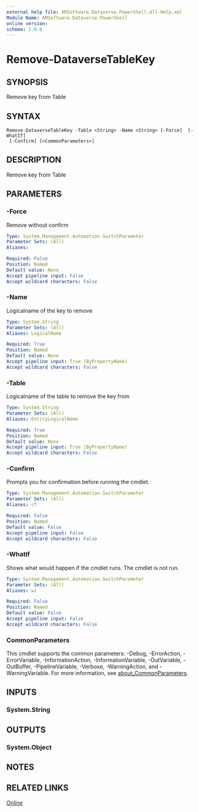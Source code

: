```yaml
---
external help file: AMSoftware.Dataverse.PowerShell.dll-Help.xml
Module Name: AMSoftware.Dataverse.PowerShell
online version:
schema: 2.0.0
---
```


# Remove-DataverseTableKey

## SYNOPSIS
Remove key from Table

## SYNTAX

```
Remove-DataverseTableKey -Table <String> -Name <String> [-Force]  [-WhatIf]
 [-Confirm] [<CommonParameters>]
```

## DESCRIPTION
Remove key from Table

## PARAMETERS

### -Force
Remove without confirm

```yaml
Type: System.Management.Automation.SwitchParameter
Parameter Sets: (All)
Aliases:

Required: False
Position: Named
Default value: None
Accept pipeline input: False
Accept wildcard characters: False
```

### -Name
Logicalname of the key to remove

```yaml
Type: System.String
Parameter Sets: (All)
Aliases: LogicalName

Required: True
Position: Named
Default value: None
Accept pipeline input: True (ByPropertyName)
Accept wildcard characters: False
```

### -Table
Logicalname of the table to remove the key from

```yaml
Type: System.String
Parameter Sets: (All)
Aliases: EntityLogicalName

Required: True
Position: Named
Default value: None
Accept pipeline input: True (ByPropertyName)
Accept wildcard characters: False
```

### -Confirm
Prompts you for confirmation before running the cmdlet.

```yaml
Type: System.Management.Automation.SwitchParameter
Parameter Sets: (All)
Aliases: cf

Required: False
Position: Named
Default value: False
Accept pipeline input: False
Accept wildcard characters: False
```

### -WhatIf
Shows what would happen if the cmdlet runs. The cmdlet is not run.

```yaml
Type: System.Management.Automation.SwitchParameter
Parameter Sets: (All)
Aliases: wi

Required: False
Position: Named
Default value: False
Accept pipeline input: False
Accept wildcard characters: False
```

### CommonParameters
This cmdlet supports the common parameters: -Debug, -ErrorAction, -ErrorVariable, -InformationAction, -InformationVariable, -OutVariable, -OutBuffer, -PipelineVariable, -Verbose, -WarningAction, and -WarningVariable. For more information, see [about_CommonParameters](http://go.microsoft.com/fwlink/?LinkID=113216).

## INPUTS

### System.String
## OUTPUTS

### System.Object
## NOTES

## RELATED LINKS

[Online](https://github.com/AMSoftwareNL/DataversePowershell/blob/main/docs/Remove-DataverseTableKey.md)
